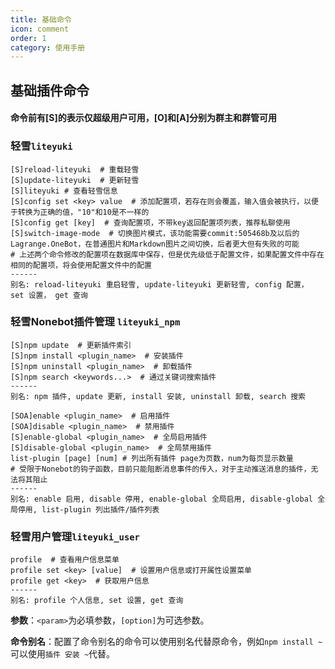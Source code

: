 ```yaml
---
title: 基础命令
icon: comment
order: 1
category: 使用手册
---
```


## 基础插件命令

#### 命令前有[S]的表示仅超级用户可用，[O]和[A]分别为群主和群管可用

### 轻雪`liteyuki`

```shell
[S]reload-liteyuki  # 重载轻雪
[S]update-liteyuki  # 更新轻雪
[S]liteyuki # 查看轻雪信息
[S]config set <key> value  # 添加配置项，若存在则会覆盖，输入值会被执行，以便于转换为正确的值，"10"和10是不一样的
[S]config get [key]  # 查询配置项，不带key返回配置项列表，推荐私聊使用
[S]switch-image-mode  # 切换图片模式，该功能需要commit:505468b及以后的Lagrange.OneBot，在普通图片和Markdown图片之间切换，后者更大但有失败的可能
# 上述两个命令修改的配置项在数据库中保存，但是优先级低于配置文件，如果配置文件中存在相同的配置项，将会使用配置文件中的配置
------
别名: reload-liteyuki 重启轻雪, update-liteyuki 更新轻雪, config 配置， set 设置， get 查询
```

### 轻雪Nonebot插件管理 `liteyuki_npm`

```shell
[S]npm update  # 更新插件索引
[S]npm install <plugin_name>  # 安装插件
[S]npm uninstall <plugin_name>  # 卸载插件
[S]npm search <keywords...>  # 通过关键词搜索插件
------
别名: npm 插件, update 更新, install 安装, uninstall 卸载, search 搜索
```

```shell
[SOA]enable <plugin_name>  # 启用插件
[SOA]disable <plugin_name>  # 禁用插件
[S]enable-global <plugin_name>  # 全局启用插件
[S]disable-global <plugin_name>  # 全局禁用插件
list-plugin [page] [num] # 列出所有插件 page为页数，num为每页显示数量
# 受限于Nonebot的钩子函数，目前只能阻断消息事件的传入，对于主动推送消息的插件，无法将其阻止
------
别名: enable 启用, disable 停用, enable-global 全局启用, disable-global 全局停用, list-plugin 列出插件/插件列表
```

### 轻雪用户管理`liteyuki_user`

```shell
profile  # 查看用户信息菜单
profile set <key> [value]  # 设置用户信息或打开属性设置菜单
profile get <key>  # 获取用户信息
------
别名: profile 个人信息, set 设置, get 查询
```

**参数**：`<param>`为必填参数，`[option]`为可选参数。

**命令别名**：配置了命令别名的命令可以使用别名代替原命令，例如`npm install ~`可以使用`插件 安装 ~`代替。
